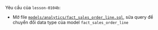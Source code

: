 Yêu cầu của `lesson-0104b`:
- Mở file [`models/analytics/fact_sales_order_line.sql`](../models/analytics/fact_sales_order_line.sql), sửa query để chuyển đổi data type của model `fact_sales_order_line`